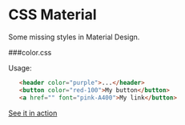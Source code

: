 CSS Material
============

Some missing styles in Material Design.

###color.css

Usage:

```html
   <header color="purple">...</header>
   <button color="red-100">My button</button>
   <a href="" font="pink-A400">My link</button>
```

[See it in action](http://www.cssmaterial.com)
